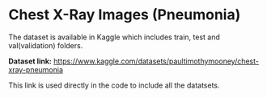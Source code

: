 # Chest X-Ray Images (Pneumonia)



The dataset is available in Kaggle which includes train, test and val(validation) folders.



**Dataset link:** https://www.kaggle.com/datasets/paultimothymooney/chest-xray-pneumonia



This link is used directly in the code to include all the datatsets.

